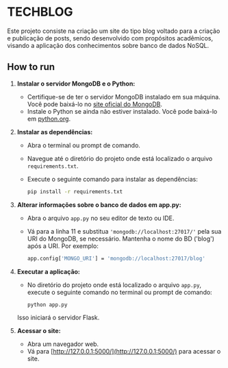 # TECHBLOG

Este projeto consiste na criação um site do tipo blog voltado para a criação e publicação de posts, sendo desenvolvido com propósitos acadêmicos, visando a aplicação dos conhecimentos sobre banco de dados NoSQL.

 ## How to run
1. **Instalar o servidor MongoDB e o Python:**
   - Certifique-se de ter o servidor MongoDB instalado em sua máquina. Você pode baixá-lo no [site oficial do MongoDB](https://www.mongodb.com/try/download/community).
   - Instale o Python se ainda não estiver instalado. Você pode baixá-lo em [python.org](https://www.python.org/downloads/).

2. **Instalar as dependências:**
   - Abra o terminal ou prompt de comando.
   - Navegue até o diretório do projeto onde está localizado o arquivo `requirements.txt`.
   - Execute o seguinte comando para instalar as dependências:

     ```bash
     pip install -r requirements.txt
     ```

3. **Alterar informações sobre o banco de dados em app.py:**
   - Abra o arquivo `app.py` no seu editor de texto ou IDE.
   - Vá para a linha 11 e substitua `'mongodb://localhost:27017/'` pela sua URI do MongoDB, se necessário. Mantenha o nome do BD ('blog') após a URI. Por exemplo:
     
     ```bash
     app.config['MONGO_URI'] = 'mongodb://localhost:27017/blog'
     ```

4. **Executar a aplicação:**
   - No diretório do projeto onde está localizado o arquivo `app.py`, execute o seguinte comando no terminal ou prompt de comando:

     ```bash
     python app.py
     ```

   Isso iniciará o servidor Flask.

5. **Acessar o site:**
   - Abra um navegador web.
   - Vá para [http://127.0.0.1:5000/](http://127.0.0.1:5000/) para acessar o site.

